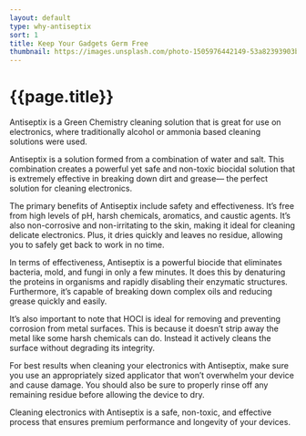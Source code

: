 ```yaml
---
layout: default
type: why-antiseptix
sort: 1
title: Keep Your Gadgets Germ Free
thumbnail: https://images.unsplash.com/photo-1505976442149-53a82393903b?ixlib=rb-4.0.3&ixid=MnwxMjA3fDB8MHxwaG90by1wYWdlfHx8fGVufDB8fHx8&auto=format&fit=crop&w=1740&q=80
---
```

# {{page.title}}

Antiseptix is a Green Chemistry cleaning solution that is great for use on electronics, where traditionally alcohol or ammonia based cleaning solutions were used. 

Antiseptix is a solution formed from a combination of water and salt. This combination creates a powerful yet safe and non-toxic biocidal solution that is extremely effective in breaking down dirt and grease— the perfect solution for cleaning electronics.

The primary benefits of Antiseptix include safety and effectiveness. It’s free from high levels of pH, harsh chemicals, aromatics, and caustic agents. It’s also non-corrosive and non-irritating to the skin, making it ideal for cleaning delicate electronics. Plus, it dries quickly and leaves no residue, allowing you to safely get back to work in no time.

In terms of effectiveness, Antiseptix is a powerful biocide that eliminates bacteria, mold, and fungi in only a few minutes. It does this by denaturing the proteins in organisms and rapidly disabling their enzymatic structures. Furthermore, it’s capable of breaking down complex oils and reducing grease quickly and easily.

It’s also important to note that HOCl is ideal for removing and preventing corrosion from metal surfaces. This is because it doesn’t strip away the metal like some harsh chemicals can do. Instead it actively cleans the surface without degrading its integrity. 

For best results when cleaning your electronics with Antiseptix, make sure you use an appropriately sized applicator that won’t overwhelm your device and cause damage. You should also be sure to properly rinse off any remaining residue before allowing the device to dry.

Cleaning electronics with Antiseptix is a safe, non-toxic, and effective process that ensures premium performance and longevity of your devices.